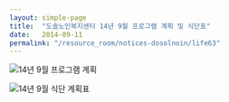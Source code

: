 ```yaml
---
layout: simple-page
title:  "도솔노인복지센터 14년 9월 프로그램 계획 및 식단표"
date:   2014-09-11
permalink: "/resource_room/notices-dosolnoin/life63"
---
```


![14년 9월 프로그램 계획](/resource_room/notices-dosolnoin/files/14년9월프로그램계획및식단표1.png)

![14년 9월 식단 계획표](/resource_room/notices-dosolnoin/files/14년9월프로그램계획및식단표2.png)
